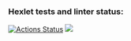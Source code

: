 ### Hexlet tests and linter status:
[![Actions Status](https://github.com/ValeriaLukovich/python-project-49/workflows/hexlet-check/badge.svg)](https://github.com/ValeriaLukovich/python-project-49/actions)
<a href="https://codeclimate.com/github/ValeriaLukovich/python-project-49/maintainability"><img src="https://api.codeclimate.com/v1/badges/2628be5a3cfb513f901f/maintainability" /></a>

